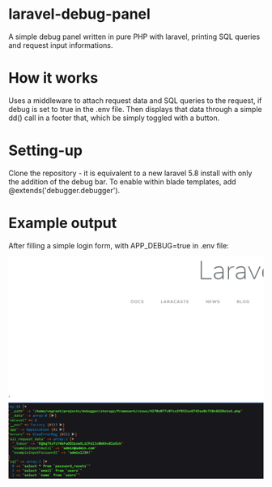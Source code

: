 # laravel-debug-panel
A simple debug panel written in pure PHP with laravel, printing SQL queries and request input informations.

# How it works

Uses a middleware to attach request data and SQL queries to the request, if debug is set to true in the .env file.
Then displays that data through a simple dd() call in a footer that, which be simply toggled with a button.

# Setting-up

Clone the repository - it is equivalent to a new laravel 5.8 install with only the addition of the debug bar.
To enable within blade templates, add @extends('debugger.debugger').


# Example output

After filling a simple login form, with APP_DEBUG=true in .env file:

![description](media/sample_image.png)
